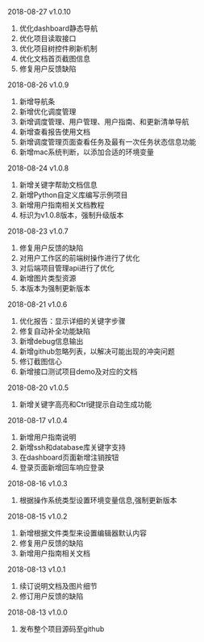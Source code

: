 2018-08-27 v1.0.10
1. 优化dashboard静态导航
2. 优化项目读取接口
3. 优化项目树控件刷新机制
4. 优化文档首页截图信息
5. 修复用户反馈缺陷

2018-08-26 v1.0.9
1. 新增导航条
2. 新增优化调度管理
3. 新增调度管理、用户管理、用户指南、和更新清单导航
4. 新增查看报告使用文档
5. 新增调度管理页面查看任务及最有一次任务状态信息功能
6. 新增mac系统判断，以添加合适的环境变量

2018-08-24 v1.0.8
1. 新增关键字帮助文档信息
2. 新增Python自定义库编写示例项目
3. 新增用户指南相关文档教程
4. 标识为v1.0.8版本，强制升级版本

2018-08-23 v1.0.7
1. 修复用户反馈的缺陷
2. 对用户工作区的前端树操作进行了优化
3. 对后端项目管理api进行了优化
5. 新增图片类型资源
6. 本版本为强制更新版本

2018-08-21 v1.0.6
1. 优化报告：显示详细的关键字步骤
2. 修复自动补全功能缺陷
3. 新增debug信息输出
4. 新增github忽略列表，以解决可能出现的冲突问题
5. 修订截图信心
6. 新增接口测试项目demo及对应的文档

2018-08-20 v1.0.5
1. 新增关键字高亮和Ctrl键提示自动生成功能

2018-08-17 v1.0.4
1. 新增用户指南说明
2. 新增ssh和database库关键字支持
3. 在dashboard页面新增注销按钮
4. 登录页面新增回车响应登录

2018-08-16 v1.0.3
1. 根据操作系统类型设置环境变量信息,强制更新版本

2018-08-15 v1.0.2
1. 新增根据文件类型来设置编辑器默认内容
2. 修复用户反馈的缺陷
3. 新增用户指南相关文档

2018-08-13 v1.0.1
1. 续订说明文档及图片细节
2. 修订用户反馈的缺陷

2018-08-13 v1.0.0
1. 发布整个项目源码至github 
